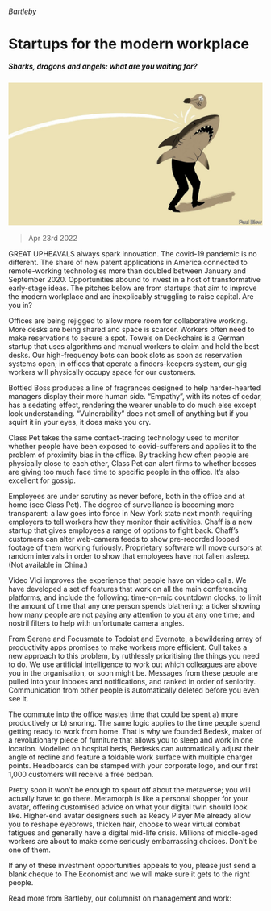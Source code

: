 ###### Bartleby

# Startups for the modern workplace 

##### Sharks, dragons and angels: what are you waiting for? 

![image](images/20220423_WBD002_0.jpg) 

> Apr 23rd 2022 

GREAT UPHEAVALS always spark innovation. The covid-19 pandemic is no different. The share of new patent applications in America connected to remote-working technologies more than doubled between January and September 2020. Opportunities abound to invest in a host of transformative early-stage ideas. The pitches below are from startups that aim to improve the modern workplace and are inexplicably struggling to raise capital. Are you in?

Offices are being rejigged to allow more room for collaborative working. More desks are being shared and space is scarcer. Workers often need to make reservations to secure a spot. Towels on Deckchairs is a German startup that uses algorithms and manual workers to claim and hold the best desks. Our high-frequency bots can book slots as soon as reservation systems open; in offices that operate a finders-keepers system, our gig workers will physically occupy space for our customers.


Bottled Boss produces a line of fragrances designed to help harder-hearted managers display their more human side. “Empathy”, with its notes of cedar, has a sedating effect, rendering the wearer unable to do much else except look understanding. “Vulnerability” does not smell of anything but if you squirt it in your eyes, it does make you cry.

Class Pet takes the same contact-tracing technology used to monitor whether people have been exposed to covid-sufferers and applies it to the problem of proximity bias in the office. By tracking how often people are physically close to each other, Class Pet can alert firms to whether bosses are giving too much face time to specific people in the office. It’s also excellent for gossip.

Employees are under scrutiny as never before, both in the office and at home (see Class Pet). The degree of surveillance is becoming more transparent: a law goes into force in New York state next month requiring employers to tell workers how they monitor their activities. Chaff is a new startup that gives employees a range of options to fight back. Chaff’s customers can alter web-camera feeds to show pre-recorded looped footage of them working furiously. Proprietary software will move cursors at random intervals in order to show that employees have not fallen asleep. (Not available in China.)

Video Vici improves the experience that people have on video calls. We have developed a set of features that work on all the main conferencing platforms, and include the following: time-on-mic countdown clocks, to limit the amount of time that any one person spends blathering; a ticker showing how many people are not paying any attention to you at any one time; and nostril filters to help with unfortunate camera angles.

From Serene and Focusmate to Todoist and Evernote, a bewildering array of productivity apps promises to make workers more efficient. Cull takes a new approach to this problem, by ruthlessly prioritising the things you need to do. We use artificial intelligence to work out which colleagues are above you in the organisation, or soon might be. Messages from these people are pulled into your inboxes and notifications, and ranked in order of seniority. Communication from other people is automatically deleted before you even see it.

The commute into the office wastes time that could be spent a) more productively or b) snoring. The same logic applies to the time people spend getting ready to work from home. That is why we founded Bedesk, maker of a revolutionary piece of furniture that allows you to sleep and work in one location. Modelled on hospital beds, Bedesks can automatically adjust their angle of recline and feature a foldable work surface with multiple charger points. Headboards can be stamped with your corporate logo, and our first 1,000 customers will receive a free bedpan.

Pretty soon it won’t be enough to spout off about the metaverse; you will actually have to go there. Metamorph is like a personal shopper for your avatar, offering customised advice on what your digital twin should look like. Higher-end avatar designers such as Ready Player Me already allow you to reshape eyebrows, thicken hair, choose to wear virtual combat fatigues and generally have a digital mid-life crisis. Millions of middle-aged workers are about to make some seriously embarrassing choices. Don’t be one of them.

If any of these investment opportunities appeals to you, please just send a blank cheque to The Economist and we will make sure it gets to the right people.

Read more from Bartleby, our columnist on management and work:


